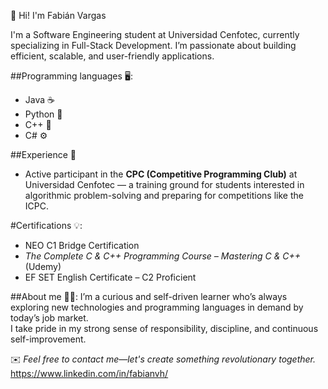 👋 Hi! I'm Fabián Vargas

I'm a Software Engineering student at Universidad Cenfotec, currently specializing in Full-Stack Development. I’m passionate about building efficient, scalable, and user-friendly applications.

##Programming languages 🖥️: 
- Java ☕
- Python 🐍
- C++ 🔧
- C# ⚙️

##Experience 🧠
- Active participant in the **CPC (Competitive Programming Club)** at Universidad Cenfotec — a training ground for students interested in algorithmic problem-solving and preparing for competitions like the ICPC.

#Certifications 💡:
- NEO C1 Bridge Certification 
- *The Complete C & C++ Programming Course – Mastering C & C++* (Udemy)
- EF SET English Certificate – C2 Proficient


##About me 👨‍💻:
I’m a curious and self-driven learner who’s always exploring new technologies and programming languages in demand by today’s job market.  
I take pride in my strong sense of responsibility, discipline, and continuous self-improvement.

 ✉️ *Feel free to contact me—let's create something revolutionary together.*
 https://www.linkedin.com/in/fabianvh/

